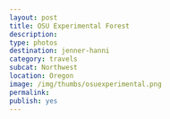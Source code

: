 ```yaml
---
layout: post
title: OSU Experimental Forest
description: 
type: photos 
destination: jenner-hanni
category: travels
subcat: Northwest
location: Oregon 
image: /img/thumbs/osuexperimental.png
permalink: 
publish: yes
---
```


<p><a href="https://jenner.smugmug.com/North-America/2011-OSU-Experimental-Forest/i-HRwZcG3/0/M/DSCF3494-M.jpg">
<img src="https://jenner.smugmug.com/North-America/2011-OSU-Experimental-Forest/i-HRwZcG3/0/M/DSCF3494-M.jpg" alt=""></a></p>

<p><a href="https://jenner.smugmug.com/North-America/2011-OSU-Experimental-Forest/i-fqcGk2V/0/M/DSCF3493-M.jpg">
<img src="https://jenner.smugmug.com/North-America/2011-OSU-Experimental-Forest/i-fqcGk2V/0/M/DSCF3493-M.jpg" alt=""></a></p>

<p><a href="https://jenner.smugmug.com/North-America/2011-OSU-Experimental-Forest/i-kX3j3gZ/0/M/DSCF3495-M.jpg">
<img src="https://jenner.smugmug.com/North-America/2011-OSU-Experimental-Forest/i-kX3j3gZ/0/M/DSCF3495-M.jpg" alt=""></a></p>

<p><a href="https://jenner.smugmug.com/North-America/2011-OSU-Experimental-Forest/i-gFZbgFk/0/M/DSCF3498-M.jpg">
<img src="https://jenner.smugmug.com/North-America/2011-OSU-Experimental-Forest/i-gFZbgFk/0/M/DSCF3498-M.jpg" alt=""></a></p>

<p><a href="https://jenner.smugmug.com/North-America/2011-OSU-Experimental-Forest/i-Vk83Pt5/0/M/DSCF3502-M.jpg">
<img src="https://jenner.smugmug.com/North-America/2011-OSU-Experimental-Forest/i-Vk83Pt5/0/M/DSCF3502-M.jpg" alt=""></a></p>

<p><a href="https://jenner.smugmug.com/North-America/2011-OSU-Experimental-Forest/i-PVH8hFV/0/M/DSCF3506-M.jpg">
<img src="https://jenner.smugmug.com/North-America/2011-OSU-Experimental-Forest/i-PVH8hFV/0/M/DSCF3506-M.jpg" alt=""></a></p>

<p><a href="https://jenner.smugmug.com/North-America/2011-OSU-Experimental-Forest/i-trp5GfZ/0/M/DSCF3505-M.jpg">
<img src="https://jenner.smugmug.com/North-America/2011-OSU-Experimental-Forest/i-trp5GfZ/0/M/DSCF3505-M.jpg" alt=""></a></p>


